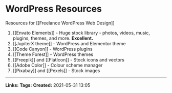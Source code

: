 # WordPress Resources
Resources for [[Freelance WordPress Web Design]]

1. [[Envato Elements]] - Huge stock library - photos, videos, music, plugins, themes, and more. **Excellent.**
2. [[JupiterX theme]] - WordPress and Elementor theme
3. [[Code Canyon]] - WordPress plugins
4. [[Theme Forest]] - WordPress themes
5. [[Freepik]] and [[FlatIcon]] - Stock icons and vectors
6. [[Adobe Color]] - Colour scheme manager
7. [[Pixabay]] and [[Pexels]] - Stock images



---
**Links:** 
**Tags:** 
**Created:** 2021-05-31  13:05